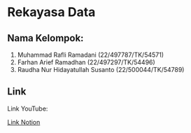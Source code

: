 # Rekayasa Data

## Nama Kelompok:
1. Muhammad Rafli Ramadani (22/497787/TK/54571)
2. Farhan Arief Ramadhan (22/497297/TK/54496)
3. Raudha Nur Hidayatullah Susanto (22/500044/TK/54789)

## Link
Link YouTube: 

[Link Notion](https://angry-fight-888.notion.site/Artikel-Sentiment-Analysis-Data-Pipeline-144fdade05f0800e9840fa79f7b59d6e?pvs=4)
